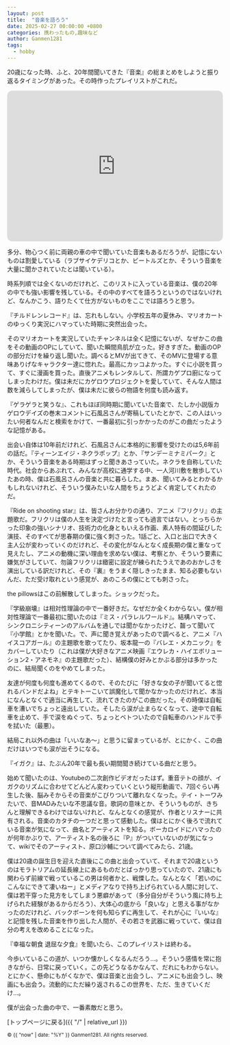 ```yaml
---
layout: post
title:  "音楽を語ろう"
date: 2025-02-27 00:00:00 +0800
categories: 携わったもの,趣味など
author: Ganmen1281
tags:
  - hobby
---
```


20歳になった時、ふと、20年間聞いてきた『音楽』の総まとめをしようと振り返るタイミングがあった。その時作ったプレイリストがこれだ。

<iframe data-testid="embed-iframe" style="border-radius:12px" src="https://open.spotify.com/embed/playlist/13kOqzK1S0wl8mFejDbW6q?utm_source=generator" width="100%" height="352" frameBorder="0" allowfullscreen="" allow="autoplay; clipboard-write; encrypted-media; fullscreen; picture-in-picture" loading="lazy"></iframe>

多分、物心つく前に両親の車の中で聞いていた音楽もあるだろうが、記憶にないものは割愛している（ラブサイケデリコとか、ビートルズとか、そういう音楽を大量に聞かされていたとは聞いている）。

時系列順では全くないのだけれど、このリストに入っている音楽は、僕の20年の中でも強い影響を残している。その中のすべてを語ろうというのではないけれど、なんかこう、語りたくて仕方がないものをここでは語ろうと思う。

『チルドレンレコード』は、忘れもしない。小学校五年の夏休み、マリオカートのゆっくり実況にハマっていた時期に突然出会った。

そのマリオカートを実況していたチャンネルは全く記憶にないが、なぜかこの曲をその動画のOPにしていて、聞いた瞬間鳥肌が立った。好きすぎた。動画のOPの部分だけを繰り返し聞いた。調べるとMVが出てきて、そのMVに登場する意味ありげなキャラクター達に惚れた。最高にカッコよかった。すぐに小説を買って、すぐに漫画を買った。直後アニメもレンタルして、所謂カゲプロ廚になってしまったわけだ。僕は未だにカゲロウプロジェクトを愛していて、そんな人間は数を減らしてしまったが、僕は未だに彼らの物語を何度も読み返す。

『ゲラゲラと笑うな』、これもほぼ同時期に聞いていた音楽で、たしか小説版カゲロウデイズの巻末コメントに石風呂さんが寄稿していたとかで、この人はいったい何者なんだと検索をかけて、一番最初に引っかかったのがこの曲だったような記憶がある。

出会い自体は10年前だけれど、石風呂さんに本格的に影響を受けたのは5,6年前の話だ。『ティーンエイジ・ネクラポップ』とか、『サンデーミナミパーク』とか、そういう音楽をある時期はずっと聞きあさっていた。ネクラを自称していた時代。社会からあぶれて、みんなが高校に通学する中、一人河川敷を散歩していたあの時、僕は石風呂さんの音楽と共に暮らした。まあ、聞いてみるとわかるかもしれないけれど、そういう僕みたいな人間をちょうどよく肯定してくれたのだ。

『Ride on shooting star』は、皆さんお分かりの通り、アニメ『フリクリ』の主題歌だ。フリクリは僕の人生を決定づけたと言っても過言ではない。とっちらかった印象の強いシナリオ、技術力の化身ともいえる作画、素人特有の間延びした演技、そのすべてが思春期の僕に強く刺さった。1話ごと、入口と出口で大きく主人公が変わっていくのだけれど、その変化がなんとなく成長期の僕と重なって見えたし、アニメの動機に深い理由を求めない僕は、考察とか、そういう要素に嫌気がさしていて、勿論フリクリは緻密に設定が練られたうえであのおかしさを演出している訳だけれど、その『裏』をうまく隠しきったまま、知る必要もないんだ、ただ受け取れという感覚が、あのころの僕にとても刺さった。

the pillowsはこの前解散してしまった。ショックだった。

『学級崩壊』は相対性理論の中で一番好きだ。なぜだか全くわからない。僕が相対性理論で一番最初に聞いたのは『ミス・パラレルワールド』。結構ハマって、シンクロニシティーンのアルバムを通しでは聞かなかったけど、齧って聞いて『小学館』とかを聞いた。で、声に聞き覚えがあったので調べると、アニメ『ハイスコアガール』の主題歌を歌ってたり、坂本龍一の『バレエ・メカニック』をカバーしていたり（これは僕が大好きなアニメ映画『エウレカ・ハイエボリューション2・アネモネ』の主題歌だった）、結構僕の好みとかぶる部分は多かったのに、結局聞くのをやめてしまった。

友達が何度も何度も進めてくるので、そのたびに「好きな女の子が聞いてると惚れるバンドだよね」とテキトーこいて誤魔化して聞かなかったのだけれど、本当になんとなくで適当に再生して、流れてきたのがこの曲だった。その時僕は自転車を漕いでちょっと遠出していた。そしたら涙が止まらなくなって、途中で自転車を止めて、手で涙をぬぐって、ちょっとベトついたので自転車のハンドルで手を拭いた（最悪）。

結局これ以外の曲は「いいなあ～」と思うに留まっているが、とにかく、この曲だけはいつでも涙が出そうになる。

『イガク』は、たぶん20年で最も長い期間聞き続けている曲だと思う。

始めて聞いたのは、Youtubeの二次創作ビデオだったはず。重音テトの顔が、イガクのリズムに合わせてどんどん変わっていくという縦形動画で、7回ぐらい再生した後、脳みそからその音楽がこびりついて離れなくなった。テイ・トーワみたいで、音MADみたいな不思議な音。歌詞の意味とか、そういうものが、きちんと理解できるわけではないけれど、なんとなくの感覚が、作者とリスナーに共有される。音楽のカタチの一つだと思って感動した。僕はとにかく後ろで流れている音楽が気になって、曲名とアーティストを知る。ボーカロイドにハマったのが何年かぶりで、アーティスト名の後ろに『P』がついていないのが気になって、wikiでそのアーティスト、原口沙輔について調べてみたら、21歳。

僕は20歳の誕生日を迎えた直後にこの曲と出会っていて、それまで20歳というのはモラトリアムの延長線上にあるものだとばっかり思っていたので、21歳にも関わらず前線で戦っているこの男は何者かと、戦慄した。なんとなく「若いのにこんなにできて凄いねー」とメディアなりで持ち上げられている人間に対して、僕は若干穿った見方をしてしまう悪癖があって（多分自分がそういう風に持ち上げられた経験があるからだろう）、大体心の底から「良いな」と思える事がなかったのだけれど、バックボーンを何も知らずに再生して、それが心に『いいな』と記憶を残した音楽を作り出した人間が、その若さを武器に戦っていて、僕は自分の考えを改めることになった。

『幸福な朝食 退屈な夕食』を聞いたら、このプレイリストは終わる。

今歩いているこの道が、いつか懐かしくなるんだろう...。そういう感情を常に抱きながら、日常に戻っていく。この先どうなるかなんて、だれにもわからない。とにかく、懸命にもがくなかで、僕は音楽と出会うし、アニメにも出会うし、映画にも出会う。流動的にただ繰り返されるこの世界を、ただ、生きていくだけ...。

僕が出会った曲の中で、一番素敵だと思う。


 [トップページに戻る]({{ "/" | relative_url }})

 [喜多]: https://m.youtube.com/@紀淡海峡/videos?fbclid=PAQ0xDSwL1INZleHRuA2FlbQIxMAABp0CFIxDmtYZrmKCvueG2LfZ16Swg1o8OjSXJNDp6zACmdAy6wmp2zaZohFoC_aem_eKzHv--5e-83c65KlqszIQ
 [hasaka]: https://x.com/fasaka_2
 [Annie beatz]: https://x.com/Annie_beatz
[コブトリ]: https://x.com/mellorine062
[菊川倖輝]: https://www.instagram.com/k5i2u2a2o?igsh=Y3Nqa3Z6cTNoamR0
[そーど]: https://x.com/sword_aiueo0917
[わい]: https://x.com/wauwauw_au
[JDID]: https://www.instagram.com/jdid_.66?igsh=eTExaG5yaG5yejIw
[taian.pic]: https://www.instagram.com/taian.pic?igsh=MTZka3AyN2VhZzkzOQ%3D%3D&utm_source=qr

<p><small>&copy; {{ "now" | date: "%Y" }} Ganmen1281. All rights reserved.</small></p>
